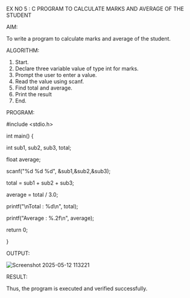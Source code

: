 EX NO 5 : C PROGRAM TO CALCULATE MARKS AND AVERAGE OF THE STUDENT

AIM:

To write a program to calculate marks and average of the student.

ALGORITHM:

1. Start.
2. Declare three variable value of type int for marks.
3. Prompt the user to enter a value.
4. Read the value using scanf.
5. Find total and average.
6. Print the result
7. End.

PROGRAM:

#include <stdio.h>

int main() {

 int sub1, sub2, sub3, total;
 
 float average;
 
 scanf("%d %d %d", &sub1,&sub2,&sub3);
 
 total = sub1 + sub2 + sub3;
 
 average = total / 3.0;
 
 printf("\nTotal : %d\n", total);
 
 printf("Average : %.2f\n", average);
 
 return 0;

}

OUTPUT:

![Screenshot 2025-05-12 113221](https://github.com/user-attachments/assets/3109ab17-3376-4271-b59f-e2ff63a80474)

RESULT:

Thus, the program is executed and verified successfully.
